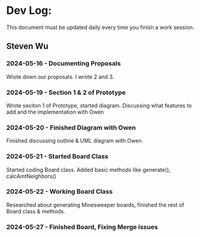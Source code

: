 # Dev Log:

This document must be updated daily every time you finish a work session.

## Steven Wu

### 2024-05-16 - Documenting Proposals
Wrote down our proposals. I wrote 2 and 3.

### 2024-05-19 - Section 1 & 2 of Prototype
Wrote seciton 1 of Prototype, started diagram.
Discussing what features to add and the implementation with Owen

### 2024-05-20 - Finished Diagram with Owen
Finished discussing outline & UML diagram with Owen

### 2024-05-21 - Started Board Class
Started coding Board class. Added basic methods like generate(), calcAmtNeighbors()

### 2024-05-22 - Working Board Class
Researched about generating Minesweeper boards, finished the rest of Board class & methods.

### 2024-05-27 - Finished Board, Fixing Merge issues
